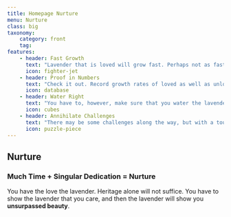 ```yaml
---
title: Homepage Nurture
menu: Nurture
class: big
taxonomy:
    category: front
    tag:
features:
	- header: Fast Growth
	  text: "Lavender that is loved will grow fast. Perhaps not as fast as radishes, but certainly faster than an oak."
	  icon: fighter-jet
    - header: Proof in Numbers
      text: "Check it out. Record growth rates of loved as well as unloved lavender and you will see."
      icon: database
    - header: Water Right
      text: "You have to, however, make sure that you water the lavender in cubes."
      icon: cubes
    - header: Annihilate Challenges
      text: "There may be some challenges along the way, but with a touch of problem solving aptitude you'll be able to arrive at the optimal lavender."
      icon: puzzle-piece
---
```


## Nurture
### Much Time + Singular Dedication = Nurture

You have the love the lavender. Heritage alone will not suffice. You have to show the lavender that you care, and then the lavender will show you **unsurpassed beauty**.
